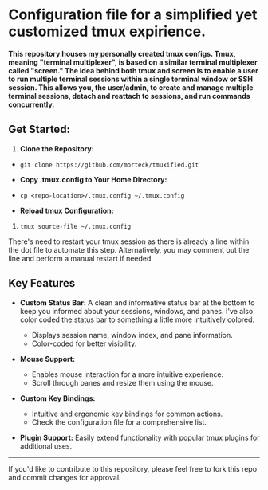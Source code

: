# Configuration file for a simplified yet customized tmux expirience.

**This repository houses my personally created tmux configs. Tmux, meaning "terminal multiplexer", is based on a similar terminal multiplexer called "screen." The idea behind both tmux and screen is to enable a user to run multiple terminal sessions within a single terminal window or SSH session. This allows you, the user/admin, to create and manage multiple terminal sessions, detach and reattach to sessions, and run commands concurrently.**


## Get Started: ##

1. **Clone the Repository:** 
    
- `git clone https://github.com/morteck/tmuxified.git`
    
- **Copy .tmux.config to Your Home Directory:**
        
- `cp <repo-location>/.tmux.config ~/.tmux.config`
    
- **Reload tmux Configuration:**
    
1. `tmux source-file ~/.tmux.config`
    
There's need to restart your tmux session as there is already a line within the dot file to automate this step. Alternatively, you may comment out the line and perform a manual restart if needed. 

## Key Features

- **Custom Status Bar:** A clean and informative status bar at the bottom to keep you informed about your sessions, windows, and panes. I've also color coded the status bar to something a little more intuitively colored. 
    
    - Displays session name, window index, and pane information.
    - Color-coded for better visibility.
    
- **Mouse Support:**
    
    - Enables mouse interaction for a more intuitive experience.
    - Scroll through panes and resize them using the mouse.
    
- **Custom Key Bindings:**

    
    - Intuitive and ergonomic key bindings for common actions.
    - Check the configuration file for a comprehensive list.

- **Plugin Support:** Easily extend functionality with popular tmux plugins for additional uses.


***


If you'd like to contribute to this repository, please feel free to fork this repo and commit changes for approval. 
